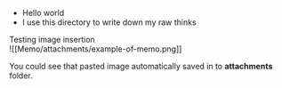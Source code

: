 - Hello world
- I use this directory to write down my raw thinks

Testing image insertion  
![[Memo/attachments/example-of-memo.png]]

You could see that pasted image automatically saved in to **attachments** folder.